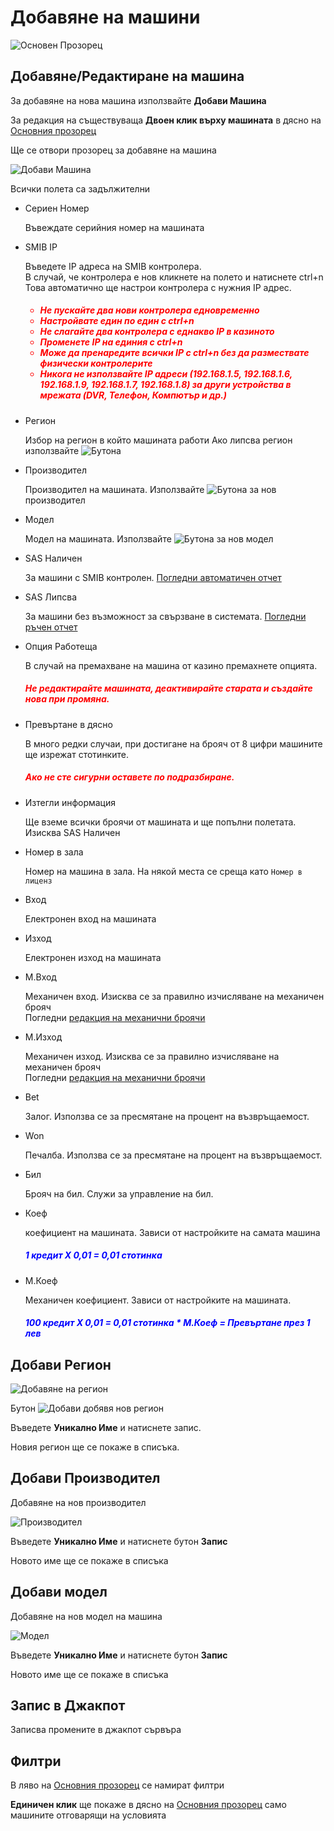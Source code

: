 # Добавяне на машини

![Основен Прозорец](../../img/colibri/device.png)

## Добавяне/Редактиране на машина

За добавяне на нова машина използвайте __Добави Машина__

За редакция на съществуваща __Двоен клик върху машината__ в дясно на [Основния прозорец](device.html#_1)

Ще се отвори прозорец за добавяне на машина

![Добави Машина](../../img/colibri/add_device.png)

Всички полета са задължителни

* Сериен Номер
    
    Въвеждате серийния номер на машината
    
* SMIB IP
    
    Въведете IP адреса на SMIB контролера.<br>
    В случай, че контролера е нов кликнете на полето и натиснете ctrl+n<br>
    Това автоматично ще настрои контролера с нужния IP адрес.<br>
    <h5 style="color:red"><ul><li>Не пускайте два нови контролера едновременно</li>
    <li>Настройвате един по един с ctrl+n</li>
    <li>Не слагайте два контролера с еднакво IP в казиното</li>
    <li>Променете IP на единия с ctrl+n</li>
    <li>Може да пренаредите всички IP с ctrl+n без да размествате физически контролерите</li>
    <li>Никога не използвайте IP адреси (192.168.1.5, 192.168.1.6, 192.168.1.9, 192.168.1.7, 192.168.1.8) 
    за други устройства в мрежата (DVR, Телефон, Компютър и др.)</li></ul></h5>
    
* Регион

    Избор на регион в който машината работи
    Ако липсва регион използвайте ![Бутона](../../img/colibri/add_button.png)
    
* Производител

    Производител на машината. Използвайте ![Бутона](../../img/colibri/add_button.png) за нов производител
    
* Модел

    Модел на машината. Използвайте ![Бутона](../../img/colibri/add_button.png) за нов модел
    
* SAS Наличен

    За машини с SMIB контролен. [Погледни автоматичен отчет](order.html#_6)

* SAS Липсва

    За машини без възможност за свързване в системата. [Погледни ръчен отчет](order.html#_7)

* Опция Работеща

    В случай на премахване на машина от казино премахнете опцията.<br>
    <h5 style="color:red">Не редактирайте машината, деактивирайте старата и създайте нова при промяна.</h5>

* Превъртане в дясно

    В много редки случаи, при достигане на брояч от 8 цифри машините ще изрежат стотинките.
    <h5 style="color:red">Ако не сте сигурни оставете по подразбиране.</h5>
    
* Изтегли информация

    Ще вземе всички броячи от машината и ще попълни полетата.<br>
    Изисква SAS Наличен

* Номер в зала

    Номер на машина в зала. На някой места се среща като `Номер в лиценз`
    
* Вход

    Електронен вход на машината
    
* Изход

    Електронен изход на машината
    
* М.Вход

    Механичен вход. Изисква се за правилно изчисляване на механичен брояч<br>
    Погледни [редакция на механични броячи](main.html#_5)
    
* М.Изход

    Механичен изход. Изисква се за правилно изчисляване на механичен брояч<br>
    Погледни [редакция на механични броячи](main.html#_5)
    
* Bet

    Залог. Използва се за пресмятане на процент на възвръщаемост.
    
* Won

    Печалба. Използва се за пресмятане на процент на възвръщаемост.
    
* Бил
    
    Брояч на бил. Служи за управление на бил.
    
* Коеф

    коефициент на машината. Зависи от настройките на самата машина<br>
    <h5 style="color:blue"> 1 кредит Х 0,01 = 0,01 стотинка</h5>
    
* М.Коеф

    Механичен коефициент. Зависи от настройките на машината.
    <h5 style="color:blue"> 100 кредит Х 0,01 = 0,01 стотинка * М.Коеф = Превъртане през 1 лев</h5>
    

## Добави Регион

![Добавяне на регион](../../img/colibri/region.png)

Бутон ![Добави](../../img/colibri/add_button.png) добявя нов регион

Въведете __Уникално Име__ и натиснете запис.

Новия регион ще се покаже в списъка.


## Добави Производител

Добавяне на нов производител

![Производител](../../img/colibri/maker.png)

Въведете __Уникално Име__ и натиснете бутон __Запис__

Новото име ще се покаже в списъка


## Добави модел

Добавяне на нов модел на машина

![Модел](../../img/colibri/device_model.png)

Въведете __Уникално Име__ и натиснете бутон __Запис__

Новото име ще се покаже в списъка

## Запис в Джакпот

Записва промените в джакпот сървъра

## Филтри

В ляво на [Основния прозорец](device.html#_1) се намират филтри

__Единичен клик__ ще покаже в дясно на [Основния прозорец](device.html#_1) само машините отговарящи
на условията

